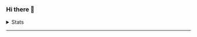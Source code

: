 ### Hi there 👋

<!--
**blitzwolfz/blitzwolfz** is a ✨ _special_ ✨ repository because its `README.md` (this file) appears on your GitHub profile.

Here are some ideas to get you started:

- 🔭 I’m currently working on ...
- 🌱 I’m currently learning ...
- 👯 I’m looking to collaborate on ...
- 🤔 I’m looking for help with ...
- 💬 Ask me about ...
- 📫 How to reach me: ...
- 😄 Pronouns: ...
- ⚡ Fun fact: ...
-->

<details>
  <summary>Stats</summary>
<a href="https://github.com/blitzwolfz">
  <img src="https://github-readme-stats.vercel.app/api?username=blitzwolfz&show_icons=true&hide_border=true" />
</a><a href="https://github.com/blitzwolfz">
  <img src="https://github-readme-stats.vercel.app/api/top-langs/?username=blitzwolfz&layout=compact&langs_count=9&hide=css,html" />
</a>
</details>
  
---

